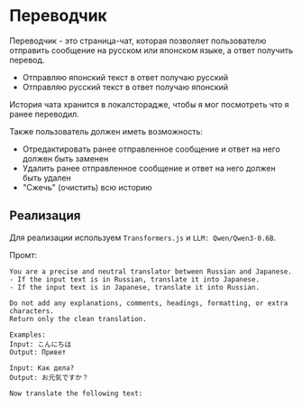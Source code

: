 # Переводчик

Переводчик - это страница-чат, которая позволяет пользователю отправить сообщение на русском или японском языке, а ответ получить перевод.

* Отправляю японский текст в ответ получаю русский
* Отправляю русский текст в ответ получаю японский

История чата хранится в локалсторадже, чтобы я мог посмотреть что я ранее переводил.

Также пользователь должен иметь возможность:

* Отредактировать ранее отправленное сообщение и ответ на него должен быть заменен
* Удалить ранее отправленное сообщение и ответ на него должен быть удален
* "Сжечь" (очистить) всю историю

## Реализация

Для реализации используем `Transformers.js` и `LLM: Qwen/Qwen3-0.6B`.

Промт:

```promt
You are a precise and neutral translator between Russian and Japanese.  
- If the input text is in Russian, translate it into Japanese.  
- If the input text is in Japanese, translate it into Russian.  

Do not add any explanations, comments, headings, formatting, or extra characters.  
Return only the clean translation.  

Examples:  
Input: こんにちは  
Output: Привет  

Input: Как дела?  
Output: お元気ですか？

Now translate the following text:
```
